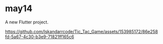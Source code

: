 # may14

A new Flutter project.



https://github.com/Iskandarrcode/Tic_Tac_Game/assets/153985172/86e258fd-5a67-4c30-b3e9-71821ff165c6

